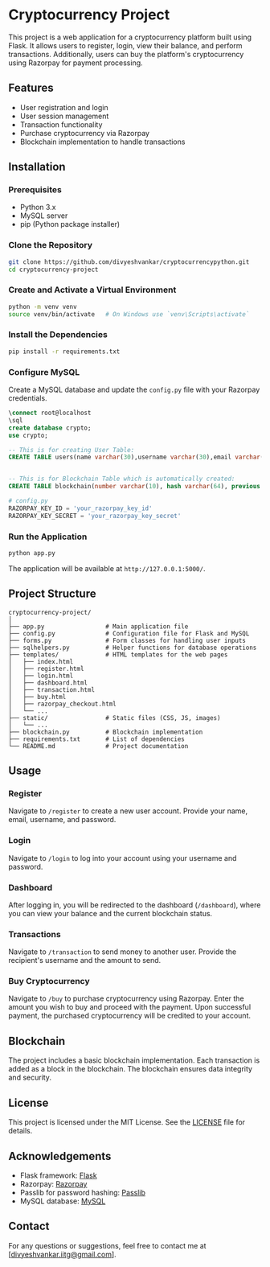 # Cryptocurrency Project

This project is a web application for a cryptocurrency platform built using Flask. It allows users to register, login, view their balance, and perform transactions. Additionally, users can buy the platform's cryptocurrency using Razorpay for payment processing.

## Features

- User registration and login
- User session management
- Transaction functionality
- Purchase cryptocurrency via Razorpay
- Blockchain implementation to handle transactions

## Installation

### Prerequisites

- Python 3.x
- MySQL server
- pip (Python package installer)

### Clone the Repository

```bash
git clone https://github.com/divyeshvankar/cryptocurrencypython.git
cd cryptocurrency-project
```

### Create and Activate a Virtual Environment

```bash
python -m venv venv
source venv/bin/activate   # On Windows use `venv\Scripts\activate`
```

### Install the Dependencies

```bash
pip install -r requirements.txt
```

### Configure MySQL

Create a MySQL database and update the `config.py` file with your Razorpay credentials.
```sql
\connect root@localhost
\sql
create database crypto;
use crypto;

-- This is for creating User Table: 
CREATE TABLE users(name varchar(30),username varchar(30),email varchar(50), password varchar(100));


-- This is for Blockchain Table which is automatically created:
CREATE TABLE blockchain(number varchar(10), hash varchar(64), previous varchar(64), data varchar(100), nonce varchar(15));
```


```python
# config.py
RAZORPAY_KEY_ID = 'your_razorpay_key_id'
RAZORPAY_KEY_SECRET = 'your_razorpay_key_secret'
```

### Run the Application

```bash
python app.py
```

The application will be available at `http://127.0.0.1:5000/`.

## Project Structure

```
cryptocurrency-project/
│
├── app.py                 # Main application file
├── config.py              # Configuration file for Flask and MySQL
├── forms.py               # Form classes for handling user inputs
├── sqlhelpers.py          # Helper functions for database operations
├── templates/             # HTML templates for the web pages
│   ├── index.html
│   ├── register.html
│   ├── login.html
│   ├── dashboard.html
│   ├── transaction.html
│   ├── buy.html
│   ├── razorpay_checkout.html
│   └── ...
├── static/                # Static files (CSS, JS, images)
│   └── ...
├── blockchain.py          # Blockchain implementation
├── requirements.txt       # List of dependencies
└── README.md              # Project documentation
```

## Usage

### Register

Navigate to `/register` to create a new user account. Provide your name, email, username, and password.

### Login

Navigate to `/login` to log into your account using your username and password.

### Dashboard

After logging in, you will be redirected to the dashboard (`/dashboard`), where you can view your balance and the current blockchain status.

### Transactions

Navigate to `/transaction` to send money to another user. Provide the recipient's username and the amount to send.

### Buy Cryptocurrency

Navigate to `/buy` to purchase cryptocurrency using Razorpay. Enter the amount you wish to buy and proceed with the payment. Upon successful payment, the purchased cryptocurrency will be credited to your account.

## Blockchain

The project includes a basic blockchain implementation. Each transaction is added as a block in the blockchain. The blockchain ensures data integrity and security.

## License

This project is licensed under the MIT License. See the [LICENSE](LICENSE) file for details.

## Acknowledgements

- Flask framework: [Flask](https://flask.palletsprojects.com/)
- Razorpay: [Razorpay](https://razorpay.com/)
- Passlib for password hashing: [Passlib](https://passlib.readthedocs.io/)
- MySQL database: [MySQL](https://www.mysql.com/)

## Contact

For any questions or suggestions, feel free to contact me at [divyeshvankar.iitg@gmail.com].

